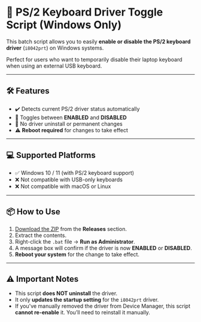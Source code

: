 # 🔌 PS/2 Keyboard Driver Toggle Script (Windows Only)

This batch script allows you to easily **enable or disable the PS/2 keyboard driver** (`i8042prt`) on Windows systems.

Perfect for users who want to temporarily disable their laptop keyboard when using an external USB keyboard.

---

## 🛠️ Features

- ✔️ Detects current PS/2 driver status automatically
- 🔁 Toggles between **ENABLED** and **DISABLED**
- 💾 No driver uninstall or permanent changes
- ⚠️ **Reboot required** for changes to take effect

---

## 💻 Supported Platforms

- ✅ Windows 10 / 11 (with PS/2 keyboard support)
- ❌ Not compatible with USB-only keyboards
- ❌ Not compatible with macOS or Linux

---

## 📦 How to Use

1. [Download the ZIP](https://github.com/asadcodz101/Code-Flux/releases) from the **Releases** section.
2. Extract the contents.
3. Right-click the `.bat` file → **Run as Administrator**.
4. A message box will confirm if the driver is now **ENABLED** or **DISABLED**.
5. **Reboot your system** for the change to take effect.

---

## ⚠️ Important Notes

- This script **does NOT uninstall** the driver.
- It only **updates the startup setting** for the `i8042prt` driver.
- If you've manually removed the driver from Device Manager, this script **cannot re-enable** it. You’ll need to reinstall it manually.
